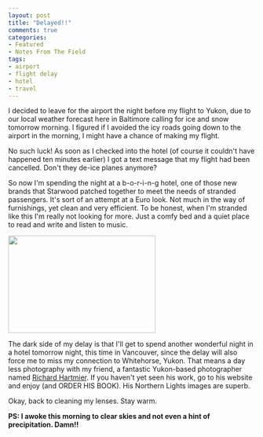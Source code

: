 ```yaml
---
layout: post
title: "Delayed!!"
comments: true
categories:
- Featured
- Notes From The Field
tags:
- airport
- flight delay
- hotel
- travel
---
```

I decided to leave for the airport the night before my flight to Yukon, due to our local weather forecast here in Baltimore calling for ice and snow tomorrow morning. I figured if I avoided the icy roads going down to the airport in the morning, I might have a chance of making my flight.

No such luck! As soon as I checked into the hotel (of course it couldn't have happened ten minutes earlier) I got a text message that my flight had been cancelled. Don't they de-ice planes anymore?

So now I'm spending the night at a b-o-r-i-n-g hotel, one of those new brands that Starwood patched together to meet the needs of stranded passengers. It's sort of an attempt at a Euro look. Not much in the way of furnishings, yet clean and very efficient. To be honest, when I'm stranded like this I'm really not looking for more. Just a comfy bed and a quiet place to read and write and listen to music.

<a href="http://blog.lesterpickerphoto.com/wp-content/uploads/2011/01/IMG_1376.jpg"><img class="size-medium wp-image-888" title="IMG_1376" src="http://blog.lesterpickerphoto.com/wp-content/uploads/2011/01/IMG_1376-300x198.jpg" alt="" width="300" height="198" /></a>

The dark side of my delay is that I'll get to spend another wonderful night in a hotel tomorrow night, this time in Vancouver, since the delay will also force me to miss my connection to Whitehorse, Yukon. That means a day less photography with my friend, a fantastic Yukon-based photographer named <a href="http://www.hartmier.com">Richard Hartmier</a>. If you haven't yet seen his work, go to his website and enjoy (and ORDER HIS BOOK). His Northern Lights images are superb.

Okay, back to cleaning my lenses. Stay warm.

<strong>PS: I awoke this morning to clear skies and not even a hint of precipitation. Damn!!</strong>